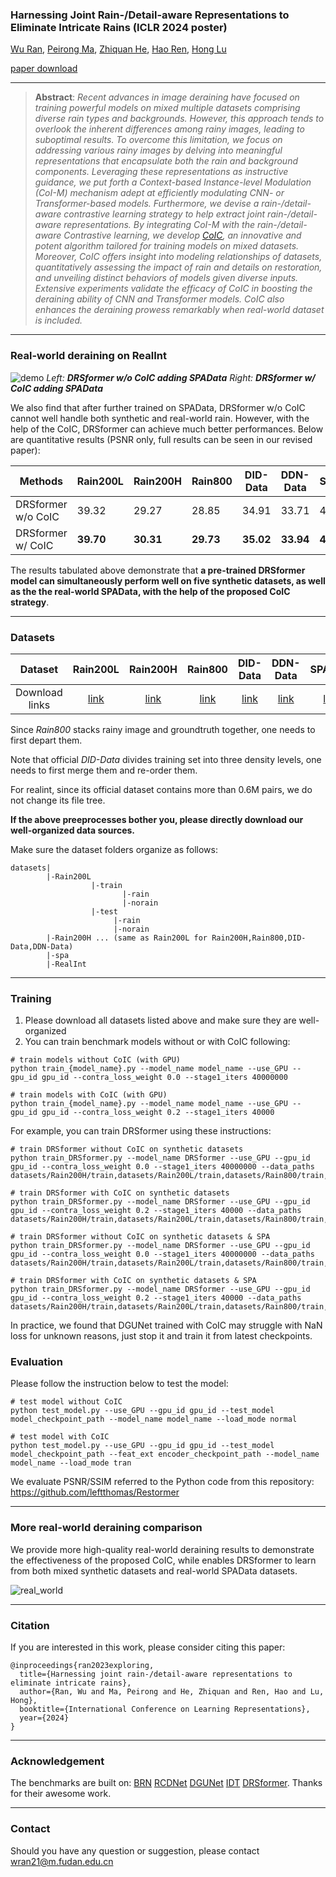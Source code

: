 

### Harnessing Joint Rain-/Detail-aware Representations to Eliminate Intricate Rains (ICLR 2024 poster)

[Wu Ran](https://github.com/Schizophrenip), [Peirong Ma](https://github.com/MPR666), [Zhiquan He](https://github.com/hezhiquan), [Hao Ren](https://github.com/leftthomas), [Hong Lu](https://github.com/Helencn)

[paper download](https://openreview.net/pdf?id=pdJXYfJjz9)

---

> **Abstract**: *Recent advances in image deraining have focused on training powerful models on mixed multiple datasets comprising diverse rain types and backgrounds. However, this approach tends to overlook the inherent differences among rainy images, leading to suboptimal results. To overcome this limitation, we focus on addressing various rainy images by delving into meaningful representations that encapsulate both the rain and background components. Leveraging these representations as instructive guidance, we put forth a Context-based Instance-level Modulation (CoI-M) mechanism adept at efficiently modulating CNN- or Transformer-based models. Furthermore, we devise a rain-/detail-aware contrastive learning strategy to help extract joint rain-/detail-aware representations. By integrating CoI-M with the rain-/detail-aware Contrastive learning, we develop [CoIC](https://github.com/Schizophreni/CoIC), an innovative and potent algorithm tailored for training models on mixed datasets. Moreover, CoIC offers insight into modeling relationships of datasets, quantitatively assessing the impact of rain and details on restoration, and unveiling distinct behaviors of models given diverse inputs. Extensive experiments validate the efficacy of CoIC in boosting the deraining ability of CNN and Transformer models. CoIC also enhances the deraining prowess remarkably when real-world dataset is included.*

---

### Real-world deraining on RealInt

![demo](figures/tune_real_comp.gif)             *Left:* ***DRSformer w/o CoIC adding SPAData***                       *Right:*  ***DRSformer w/ CoIC adding SPAData***

We also find that after further trained on SPAData, DRSformer w/o CoIC cannot well handle both synthetic and real-world rain. However, with the help of the CoIC, DRSformer can achieve much better performances. Below are quantitative results (PSNR only, full results can be seen in our revised paper):

| Methods            | Rain200L  | Rain200H  | Rain800   | DID-Data  | DDN-Data  | SPAData   |
| ------------------ | --------- | --------- | --------- | --------- | --------- | --------- |
| DRSformer w/o CoIC | 39.32     | 29.27     | 28.85     | 34.91     | 33.71     | 45.46     |
| DRSformer w/ CoIC  | **39.70** | **30.31** | **29.73** | **35.02** | **33.94** | **46.03** |

The results tabulated above demonstrate that **a pre-trained DRSformer model can simultaneously perform well on five synthetic datasets, as well as the the real-world SPAData, with the help of the proposed CoIC strategy**.

---

### Datasets

|    Dataset     |                           Rain200L                           |                           Rain200H                           | Rain800  |                           DID-Data                           |                          DDN-Data                          |                           SPAData                            |                           RealInt                            |
| :------------: | :----------------------------------------------------------: | :----------------------------------------------------------: | :------: | :----------------------------------------------------------: | :--------------------------------------------------------: | :----------------------------------------------------------: | :----------------------------------------------------------: |
| Download links | [link](https://www.icst.pku.edu.cn/struct/Projects/joint_rain_removal.html) | [link](https://www.icst.pku.edu.cn/struct/Projects/joint_rain_removal.html) | [link]() | [link](https://drive.google.com/file/d/1cMXWICiblTsRl1zjN8FizF5hXOpVOJz4/view) | [link](https://xueyangfu.github.io/projects/cvpr2017.html) | [link](https://mycuhk-my.sharepoint.com/personal/1155152065_link_cuhk_edu_hk/_layouts/15/onedrive.aspx?ga=1&id=%2Fpersonal%2F1155152065%5Flink%5Fcuhk%5Fedu%5Fhk%2FDocuments%2Fdataset%2Freal%5Fworld%5Frain%5Fdataset%5FCVPR19) | [link](https://pan.baidu.com/s/1lPn3MWckHxh1uBYYucoWVQ#list/path=%2F) |

Since *Rain800* stacks rainy image and groundtruth together, one needs to first depart them.

Note that official *DID-Data* divides training set into three density levels, one needs to first merge them and re-order them.

For realint, since its official dataset contains more than 0.6M pairs, we do not change its file tree.

**If the above preeprocesses bother you, please directly download our well-organized data sources.**

Make sure the dataset folders organize as follows:

```
datasets|
        |-Rain200L
                  |-train
                         |-rain
                         |-norain
                  |-test 
                       |-rain
                       |-norain
        |-Rain200H ... (same as Rain200L for Rain200H,Rain800,DID-Data,DDN-Data)
        |-spa
        |-RealInt
```

----

### Training

1. Please download all datasets listed above and make sure they are well-organized
2. You can train benchmark models without or with CoIC following:

```
# train models without CoIC (with GPU)
python train_{model_name}.py --model_name model_name --use_GPU --gpu_id gpu_id --contra_loss_weight 0.0 --stage1_iters 40000000

# train models with CoIC (with GPU)
python train_{model_name}.py --model_name model_name --use_GPU --gpu_id gpu_id --contra_loss_weight 0.2 --stage1_iters 40000
```

For example, you can train DRSformer using these instructions: 
```
# train DRSformer without CoIC on synthetic datasets
python train_DRSformer.py --model_name DRSformer --use_GPU --gpu_id gpu_id --contra_loss_weight 0.0 --stage1_iters 40000000 --data_paths datasets/Rain200H/train,datasets/Rain200L/train,datasets/Rain800/train,datasets/DID/train,datasets/DDN/train

# train DRSformer with CoIC on synthetic datasets
python train_DRSformer.py --model_name DRSformer --use_GPU --gpu_id gpu_id --contra_loss_weight 0.2 --stage1_iters 40000 --data_paths datasets/Rain200H/train,datasets/Rain200L/train,datasets/Rain800/train,datasets/DID/train,datasets/DDN/train

# train DRSformer without CoIC on synthetic datasets & SPA
python train_DRSformer.py --model_name DRSformer --use_GPU --gpu_id gpu_id --contra_loss_weight 0.0 --stage1_iters 40000000 --data_paths datasets/Rain200H/train,datasets/Rain200L/train,datasets/Rain800/train,datasets/DID/train,datasets/DDN/train,datasets/spa

# train DRSformer with CoIC on synthetic datasets & SPA
python train_DRSformer.py --model_name DRSformer --use_GPU --gpu_id gpu_id --contra_loss_weight 0.2 --stage1_iters 40000 --data_paths datasets/Rain200H/train,datasets/Rain200L/train,datasets/Rain800/train,datasets/DID/train,datasets/DDN/train,datasets/spa
```

In practice, we found that DGUNet trained with CoIC may struggle with NaN loss for unknown reasons, just stop it and train it from latest checkpoints.

### Evaluation

Please follow the instruction below to test the model:
```
# test model without CoIC
python test_model.py --use_GPU --gpu_id gpu_id --test_model model_checkpoint_path --model_name model_name --load_mode normal

# test model with CoIC
python test_model.py --use_GPU --gpu_id gpu_id --test_model model_checkpoint_path --feat_ext encoder_checkpoint_path --model_name model_name --load_mode tran
```

We evaluate PSNR/SSIM referred to the Python code from this repository: https://github.com/leftthomas/Restormer

****

### More real-world deraining comparison

We provide more high-quality real-world deraining results to demonstrate the effectiveness of the proposed CoIC, while enables DRSformer to learn from both mixed synthetic datasets and real-world SPAData datasets.

![real_world](figures/more_real_world.png)

---

### Citation

If you are interested in this work, please consider citing this paper:

```
@inproceedings{ran2023exploring,
  title={Harnessing joint rain-/detail-aware representations to eliminate intricate rains},
  author={Ran, Wu and Ma, Peirong and He, Zhiquan and Ren, Hao and Lu, Hong},
  booktitle={International Conference on Learning Representations},
  year={2024}
}
```

---

### Acknowledgement

The benchmarks are built on: [BRN](https://github.com/csdwren/RecDerain) [RCDNet](https://github.com/hongwang01/RCDNet) [DGUNet](https://github.com/MC-E/Deep-Generalized-Unfolding-Networks-for-Image-Restoration) [IDT](https://github.com/jiexiaou/IDT) [DRSformer](https://github.com/cschenxiang/DRSformer). Thanks for their awesome work.

---

### Contact

Should you have any question or suggestion, please contact [wran21@m.fudan.edu.cn](wran21@m.fudan.edu.cn)
